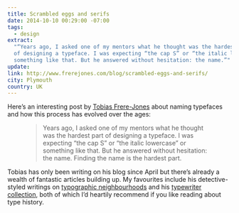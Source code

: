```yaml
---
title: Scrambled eggs and serifs
date: 2014-10-10 00:29:00 -07:00
tags:
  - design
extract:
  "“Years ago, I asked one of my mentors what he thought was the hardest part
  of designing a typeface. I was expecting “the cap S” or “the italic lowercase” or
  something like that. But he answered without hesitation: the name.”"
update:
link: http://www.frerejones.com/blog/scrambled-eggs-and-serifs/
city: Plymouth
country: UK
---
```


Here’s an interesting post by [Tobias Frere-Jones](http://www.frerejones.com/blog/scrambled-eggs-and-serifs/) about naming typefaces and how this process has evolved over the ages:

<figure>
<blockquote><p>Years ago, I asked one of my mentors what he thought was the hardest part of designing a typeface. I was expecting “the cap S” or “the italic lowercase” or something like that. But he answered without hesitation: the name. Finding the name is the hardest part.</p></blockquote>
</figure>

Tobias has only been writing on his blog since April but there’s already a wealth of fantastic articles building up. My favourites include his detective-styled writings on [typographic neighbourhoods](http://www.frerejones.com/blog/my-kind-of-neighborhood/) and his [typewriter collection](http://www.frerejones.com/blog/cryptic-clever-cute/), both of which I’d heartily recommend if you like reading about type history.
